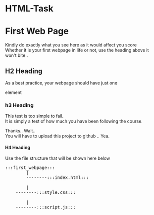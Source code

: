 # HTML-Task

<!DOCTYPE html>
<html>
<body>
<h1>First Web Page</h1>
<p>Kindly do exactly what you see here as it would affect you score
<br>Whether it is your first webpage in life or not, use the heading above it won't bite..</p>
<h2>H2 Heading</h2>
<p>As a best practice, your webpage should have just one</p>
<p>element</p>
<h3>h3 Heading</h3>
<p>This test is too simple to fail.
<br>It is simply a test of how much you have been following the course.</p>
<p>Thanks.. Wait..
<br>
You will have to upload this project to github .. Yea.
<br>
<h4>H4 Heading</h4>
<p>Use the file structure that will be shown here below</p>
<pre>
:::first_webpage:::
        |
        --------:::index.html:::<br>
        |
	--------:::style.css:::<br>
        |
	--------:::script.js:::<br>
</pre>
</body>
</html>
